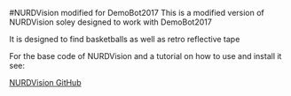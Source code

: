#NURDVision modified for DemoBot2017
This is a modified version of NURDVision soley designed to work with DemoBot2017

It is designed to find basketballs as well as retro reflective tape 

For the base code of NURDVision and a tutorial on how to use and install it see:

[NURDVision GitHub](https://github.com/FRCTeam3255/NURDVision)